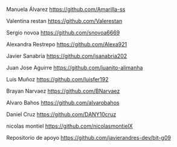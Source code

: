Manuela Álvarez
https://github.com/Amarilla-ss

Valentina restan 
https://github.com/Valerestan

Sergio novoa
https://github.com/snovoa6669

Alexandra Restrepo
https://github.com/Alexa921

Javier Sanabria 
https://github.com/jsanabria202

Juan Jose Aguirre
https://github.com/juanito-alimanha

Luis Muñoz
https://github.com/luisfer192

Brayan Narvaez
https://github.com/BNarvaez

Alvaro Bahos
https://github.com/alvarobahos

Daniel Cruz
https://github.com/DANY10cruz

nicolas montiel
https://github.com/nicolasmontielX

Repositorio de apoyo
https://github.com/javierandres-dev/bit-g09
